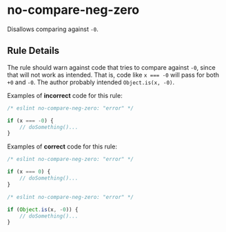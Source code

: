 # no-compare-neg-zero

Disallows comparing against `-0`.

## Rule Details

The rule should warn against code that tries to compare against `-0`, since that will not work as intended. That is, code like `x === -0` will pass for both `+0` and `-0`. The author probably intended `Object.is(x, -0)`.

Examples of **incorrect** code for this rule:

```js
/* eslint no-compare-neg-zero: "error" */

if (x === -0) {
    // doSomething()...
}
```

Examples of **correct** code for this rule:

```js
/* eslint no-compare-neg-zero: "error" */

if (x === 0) {
    // doSomething()...
}
```

```js
/* eslint no-compare-neg-zero: "error" */

if (Object.is(x, -0)) {
    // doSomething()...
}
```
